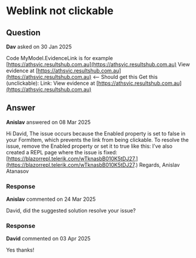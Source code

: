 # Weblink not clickable

## Question

**Dav** asked on 30 Jan 2025

Code <FormItem Field="@nameof(NewRecordClaim.EvidenceLink)" Id="EvId" LabelText="Evidence Link" Enabled="false"> <Template> <label for="EvidenceLink" class="k-label k-form-label"> Link: </label> <div class="k-form-field-wrap"> <a target="_blank" href="@MyModel.EvidenceLink"> View evidence at @MyModel.EvidenceLink </a> </div> </Template> </FormItem> MyModel.EvidenceLink is for example [https://athsvic.resultshub.com.au](https://athsvic.resultshub.com.au) View evidence at [https://athsvic.resultshub.com.au](https://athsvic.resultshub.com.au) <-- Should get this Get this (unclickable): Link: View evidence at [https://athsvic.resultshub.com.au](https://athsvic.resultshub.com.au)

## Answer

**Anislav** answered on 08 Mar 2025

Hi David, The issue occurs because the Enabled property is set to false in your FormItem, which prevents the link from being clickable. To resolve the issue, remove the Enabled property or set it to true like this: <FormItem Field="@nameof(NewRecordClaim.EvidenceLink)" Id="EvId" LabelText="Evidence Link" Enabled="true"> <Template> <label for="EvidenceLink" class="k-label k-form-label"> Link: </label> <div class="k-form-field-wrap"> <a target="_blank" href="@MyModel.EvidenceLink"> View evidence at @MyModel.EvidenceLink </a> </div> </Template> </FormItem> I’ve also created a REPL page where the issue is fixed: [https://blazorrepl.telerik.com/wTknasbB010K5tDJ27.](https://blazorrepl.telerik.com/wTknasbB010K5tDJ27.) Regards, Anislav Atanasov

### Response

**Anislav** commented on 24 Mar 2025

David, did the suggested solution resolve your issue?

### Response

**David** commented on 03 Apr 2025

Yes thanks!
